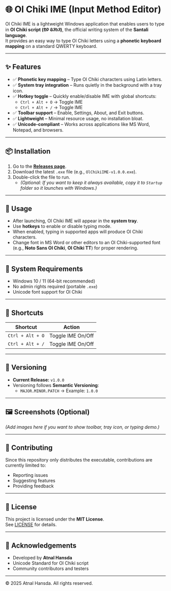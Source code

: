 # 🌐 Ol Chiki IME (Input Method Editor)

Ol Chiki IME is a lightweight Windows application that enables users to type in **Ol Chiki script (ᱚᱞ ᱪᱤᱠᱤ)**, the official writing system of the **Santali language**.  
It provides an easy way to type Ol Chiki letters using a **phonetic keyboard mapping** on a standard QWERTY keyboard.

---

## ✨ Features

- ✅ **Phonetic key mapping** – Type Ol Chiki characters using Latin letters.  
- ✅ **System tray integration** – Runs quietly in the background with a tray icon.  
- ✅ **Hotkey toggle** – Quickly enable/disable IME with global shortcuts:  
  - `Ctrl + Alt + O` → Toggle IME  
  - `Ctrl + Alt + /` → Toggle IME  
- ✅ **Toolbar support** – Enable, Settings, About, and Exit buttons.  
- ✅ **Lightweight** – Minimal resource usage, no installation bloat.  
- ✅ **Unicode-compliant** – Works across applications like MS Word, Notepad, and browsers.

---

## 📦 Installation

1. Go to the **[Releases page](https://github.com/YOUR_USERNAME/OlChikiIME/releases/latest)**.  
2. Download the latest `.exe` file (e.g., `OlChikiIME-v1.0.0.exe`).  
3. Double-click the file to run.  
   - *(Optional: If you want to keep it always available, copy it to `Startup` folder so it launches with Windows.)*

---

## 🚀 Usage

- After launching, Ol Chiki IME will appear in the **system tray**.  
- Use **hotkeys** to enable or disable typing mode.  
- When enabled, typing in supported apps will produce Ol Chiki characters.  
- Change font in MS Word or other editors to an Ol Chiki-supported font (e.g., **Noto Sans Ol Chiki**, **Ol Chiki TT**) for proper rendering.  

---

## 📜 System Requirements

- Windows 10 / 11 (64-bit recommended)  
- No admin rights required (portable `.exe`)  
- Unicode font support for Ol Chiki  

---

## 🔑 Shortcuts

| Shortcut         | Action                  |
|------------------|-------------------------|
| `Ctrl + Alt + O` | Toggle IME On/Off       |
| `Ctrl + Alt + /` | Toggle IME On/Off       |

---

## 📝 Versioning

- **Current Release:** `v1.0.0`  
- Versioning follows **Semantic Versioning**:  
  - `MAJOR.MINOR.PATCH` → Example: `1.0.0`  

---

## 🖼 Screenshots (Optional)

*(Add images here if you want to show toolbar, tray icon, or typing demo.)*

---

## 🤝 Contributing

Since this repository only distributes the executable, contributions are currently limited to:  
- Reporting issues  
- Suggesting features  
- Providing feedback  

---

## 📜 License

This project is licensed under the **MIT License**.  
See [LICENSE](LICENSE) for details.

---

## 🙏 Acknowledgements

- Developed by **Atnal Hansda**  
- Unicode Standard for Ol Chiki script  
- Community contributors and testers  

---

© 2025 Atnal Hansda. All rights reserved.
